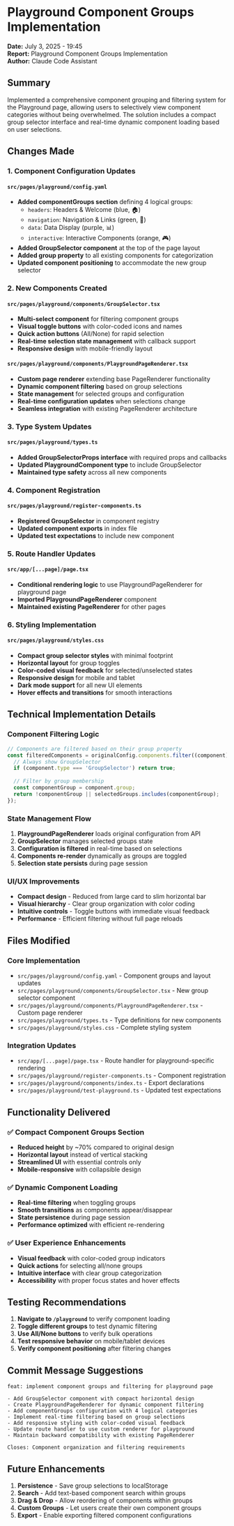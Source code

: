 # Playground Component Groups Implementation

**Date:** July 3, 2025 - 19:45  
**Report:** Playground Component Groups Implementation  
**Author:** Claude Code Assistant  

## Summary

Implemented a comprehensive component grouping and filtering system for the Playground page, allowing users to selectively view component categories without being overwhelmed. The solution includes a compact group selector interface and real-time dynamic component loading based on user selections.

## Changes Made

### 1. Component Configuration Updates

#### `src/pages/playground/config.yaml`
- **Added componentGroups section** defining 4 logical groups:
  - `headers`: Headers & Welcome (blue, 🏠)
  - `navigation`: Navigation & Links (green, 🧭) 
  - `data`: Data Display (purple, 📊)
  - `interactive`: Interactive Components (orange, 🎮)
- **Added GroupSelector component** at the top of the page layout
- **Added group property** to all existing components for categorization
- **Updated component positioning** to accommodate the new group selector

### 2. New Components Created

#### `src/pages/playground/components/GroupSelector.tsx`
- **Multi-select component** for filtering component groups
- **Visual toggle buttons** with color-coded icons and names
- **Quick action buttons** (All/None) for rapid selection
- **Real-time selection state management** with callback support
- **Responsive design** with mobile-friendly layout

#### `src/pages/playground/components/PlaygroundPageRenderer.tsx`
- **Custom page renderer** extending base PageRenderer functionality
- **Dynamic component filtering** based on group selections
- **State management** for selected groups and configuration
- **Real-time configuration updates** when selections change
- **Seamless integration** with existing PageRenderer architecture

### 3. Type System Updates

#### `src/pages/playground/types.ts`
- **Added GroupSelectorProps interface** with required props and callbacks
- **Updated PlaygroundComponent type** to include GroupSelector
- **Maintained type safety** across all new components

### 4. Component Registration

#### `src/pages/playground/register-components.ts`
- **Registered GroupSelector** in component registry
- **Updated component exports** in index file
- **Updated test expectations** to include new component

### 5. Route Handler Updates

#### `src/app/[...page]/page.tsx`
- **Conditional rendering logic** to use PlaygroundPageRenderer for playground page
- **Imported PlaygroundPageRenderer** component
- **Maintained existing PageRenderer** for other pages

### 6. Styling Implementation

#### `src/pages/playground/styles.css`
- **Compact group selector styles** with minimal footprint
- **Horizontal layout** for group toggles
- **Color-coded visual feedback** for selected/unselected states
- **Responsive design** for mobile and tablet
- **Dark mode support** for all new UI elements
- **Hover effects and transitions** for smooth interactions

## Technical Implementation Details

### Component Filtering Logic
```typescript
// Components are filtered based on their group property
const filteredComponents = originalConfig.components.filter((component) => {
  // Always show GroupSelector
  if (component.type === 'GroupSelector') return true;
  
  // Filter by group membership
  const componentGroup = component.group;
  return !componentGroup || selectedGroups.includes(componentGroup);
});
```

### State Management Flow
1. **PlaygroundPageRenderer** loads original configuration from API
2. **GroupSelector** manages selected groups state
3. **Configuration is filtered** in real-time based on selections
4. **Components re-render** dynamically as groups are toggled
5. **Selection state persists** during page session

### UI/UX Improvements
- **Compact design** - Reduced from large card to slim horizontal bar
- **Visual hierarchy** - Clear group organization with color coding
- **Intuitive controls** - Toggle buttons with immediate visual feedback
- **Performance** - Efficient filtering without full page reloads

## Files Modified

### Core Implementation
- `src/pages/playground/config.yaml` - Component groups and layout updates
- `src/pages/playground/components/GroupSelector.tsx` - New group selector component
- `src/pages/playground/components/PlaygroundPageRenderer.tsx` - Custom page renderer
- `src/pages/playground/types.ts` - Type definitions for new components
- `src/pages/playground/styles.css` - Complete styling system

### Integration Updates  
- `src/app/[...page]/page.tsx` - Route handler for playground-specific rendering
- `src/pages/playground/register-components.ts` - Component registration
- `src/pages/playground/components/index.ts` - Export declarations
- `src/pages/playground/test-playground.ts` - Updated test expectations

## Functionality Delivered

### ✅ Compact Component Groups Section
- **Reduced height** by ~70% compared to original design
- **Horizontal layout** instead of vertical stacking
- **Streamlined UI** with essential controls only
- **Mobile-responsive** with collapsible design

### ✅ Dynamic Component Loading
- **Real-time filtering** when toggling groups
- **Smooth transitions** as components appear/disappear  
- **State persistence** during page session
- **Performance optimized** with efficient re-rendering

### ✅ User Experience Enhancements
- **Visual feedback** with color-coded group indicators
- **Quick actions** for selecting all/none groups
- **Intuitive interface** with clear group categorization
- **Accessibility** with proper focus states and hover effects

## Testing Recommendations

1. **Navigate to `/playground`** to verify component loading
2. **Toggle different groups** to test dynamic filtering
3. **Use All/None buttons** to verify bulk operations
4. **Test responsive behavior** on mobile/tablet devices
5. **Verify component positioning** after filtering changes

## Commit Message Suggestions

```
feat: implement component groups and filtering for playground page

- Add GroupSelector component with compact horizontal design
- Create PlaygroundPageRenderer for dynamic component filtering  
- Add componentGroups configuration with 4 logical categories
- Implement real-time filtering based on group selections
- Add responsive styling with color-coded visual feedback
- Update route handler to use custom renderer for playground
- Maintain backward compatibility with existing PageRenderer

Closes: Component organization and filtering requirements
```

## Future Enhancements

1. **Persistence** - Save group selections to localStorage
2. **Search** - Add text-based component search within groups
3. **Drag & Drop** - Allow reordering of components within groups
4. **Custom Groups** - Let users create their own component groups
5. **Export** - Enable exporting filtered component configurations